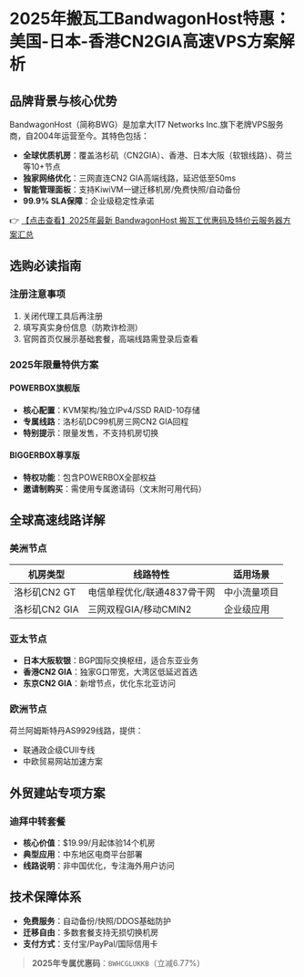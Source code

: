 # 2025年搬瓦工BandwagonHost特惠：美国-日本-香港CN2GIA高速VPS方案解析

## 品牌背景与核心优势
BandwagonHost（简称BWG）是加拿大IT7 Networks Inc.旗下老牌VPS服务商，自2004年运营至今。其特色包括：
- **全球优质机房**：覆盖洛杉矶（CN2GIA）、香港、日本大阪（软银线路）、荷兰等10+节点
- **独家网络优化**：三网直连CN2 GIA高端线路，延迟低至50ms
- **智能管理面板**：支持KiwiVM一键迁移机房/免费快照/自动备份
- **99.9% SLA保障**：企业级稳定性承诺

👉 [【点击查看】2025年最新 BandwagonHost 搬瓦工优惠码及特价云服务器方案汇总](https://bit.ly/banwagon)

## 选购必读指南
### 注册注意事项
1. 关闭代理工具后再注册
2. 填写真实身份信息（防欺诈检测）
3. 官网首页仅展示基础套餐，高端线路需登录后查看

### 2025年限量特供方案
#### POWERBOX旗舰版
- **核心配置**：KVM架构/独立IPv4/SSD RAID-10存储
- **专属线路**：洛杉矶DC99机房三网CN2 GIA回程
- **特别提示**：限量发售，不支持机房切换

#### BIGGERBOX尊享版
- **特权功能**：包含POWERBOX全部权益
- **邀请制购买**：需使用专属邀请码（文末附可用代码）

## 全球高速线路详解
### 美洲节点
| 机房类型       | 线路特性                      | 适用场景         |
|----------------|-----------------------------|----------------|
| 洛杉矶CN2 GT   | 电信单程优化/联通4837骨干网   | 中小流量项目    |
| 洛杉矶CN2 GIA  | 三网双程GIA/移动CMIN2        | 企业级应用      |

### 亚太节点
- **日本大阪软银**：BGP国际交换枢纽，适合东亚业务
- **香港CN2 GIA**：独家G口带宽，大湾区低延迟首选
- **东京CN2 GIA**：新增节点，优化东北亚访问

### 欧洲节点
荷兰阿姆斯特丹AS9929线路，提供：
- 联通政企级CUII专线
- 中欧贸易网站加速方案

## 外贸建站专项方案
### 迪拜中转套餐
- **核心价值**：$19.99/月起体验14个机房
- **典型应用**：中东地区电商平台部署
- **线路说明**：非中国优化，专注海外用户访问

## 技术保障体系
- **免费服务**：自动备份/快照/DDOS基础防护
- **迁移自由**：多数套餐支持无损切换机房
- **支付方式**：支付宝/PayPal/国际信用卡

> **2025年专属优惠码**：`BWHCGLUKKB`（立减6.77%）